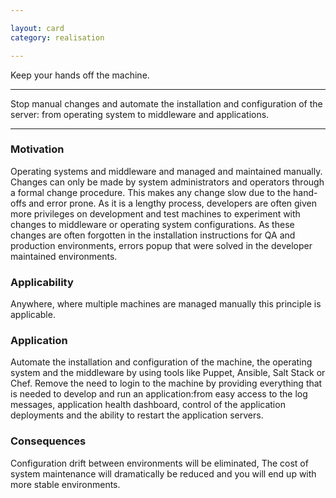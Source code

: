 ```yaml
---

layout: card
category: realisation

---
```


Keep your hands off the machine.

---

Stop manual changes and automate the installation and configuration of the
server: from operating system to middleware and applications.

---

### Motivation

Operating systems and middleware and managed and maintained manually. Changes can only be made by system administrators and operators through a formal change procedure. This makes any change slow due to the hand-offs and error prone. As it is a lengthy process, developers are often given more privileges on development and test machines to experiment with changes to middleware or operating system configurations. As these changes are often forgotten in the installation instructions for QA and production environments, errors popup that were solved in the developer maintained environments.

### Applicability

Anywhere, where multiple machines are managed manually this principle is applicable.

### Application

Automate the installation and configuration of the machine, the operating system and the middleware by using tools like Puppet, Ansible, Salt Stack or Chef. Remove the need to login to the machine by providing everything that is needed to develop and run an application:from easy access to the log messages, application health dashboard, control of the application deployments and the ability to restart the application servers.

### Consequences

Configuration drift between environments will be eliminated, The cost of system maintenance will dramatically be reduced and you will end up with more stable environments.
